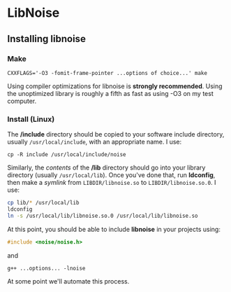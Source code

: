 # LibNoise

## Installing libnoise

### Make

```
CXXFLAGS='-O3 -fomit-frame-pointer ...options of choice...' make
```

Using compiler optimizations for libnoise is **strongly recommended**.  Using the unoptimized library is roughly a fifth as fast as using -O3 on my test computer.

### Install (Linux)

The **/include** directory should be copied to your software include directory, usually `/usr/local/include`, with an appropriate name.  I use:

```
cp -R include /usr/local/include/noise
```

Similarly, the *contents* of the **/lib** directory should go into your library directory (usually `/usr/local/lib`).  Once you've done that, run **ldconfig**, then make a *symlink* from `LIBDIR/libnoise.so`  to `LIBDIR/libnoise.so.0`.  I use:
```bash
cp lib/* /usr/local/lib
ldconfig
ln -s /usr/local/lib/libnoise.so.0 /usr/local/lib/libnoise.so
```

At this point, you should be able to include **libnoise** in your projects using:
```c
#include <noise/noise.h>
```
and
```
g++ ...options... -lnoise
```

At some point we'll automate this process.
